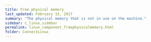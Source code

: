 ```yaml
---
title: ﻿Free physical memory
last_updated: February 15, 2017
summary: "The physical memory that is not in use on the machine."
sidebar: c_linux_sidebar
permalink: linux_component_freephysicalmemory.html
folder: ConnectLinux
---
```

